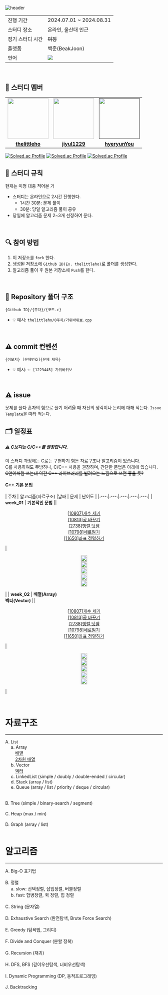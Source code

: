 ![header](https://capsule-render.vercel.app/api?type=waving&color=&height=350&section=header&text=Algotrithm%20Study&fontSize=90&fontColor=FCFCFC)
<table>
  <tr>
    <td>진행 기간</td>
    <td>2024.07.01 ~ 2024.08.31</td>
  </tr>
  <tr>
    <td>스터디 장소</td>
    <td>온라인, 울산대 인근</td>
  </tr>
  <tr>
    <td>정기 스터디 시간</td>
    <td><s>미정
  </tr>
  <tr>
    <td>플랫폼</td>
    <td>백준(BeakJoon)</td>
  </tr>
  <tr>
    <td>언어</td>
    <td>
        <img src="https://img.shields.io/badge/C-3776AB?style=for-the-badge&logo=c&logoColor=white">
    </td>
  </tr>
</table>

<br/>

## 🤖 스터디 멤버 

<table>
 <tr>
    <td align="center"><a href="https://github.com/thelittleho"><img src="https://avatars.githubusercontent.com/thelittleho" width="130px;" alt=""></a></td>
    <td align="center"><a href=https://github.com/jiyul1229"><img src="https://avatars.githubusercontent.com/jiyul1229" width="130px;" alt=""></a></td>
    <td align="center"><a href=""><img src="https://avatars.githubusercontent.com/hyeryunYou" width="130px;" alt=""></a></td>
  </tr>
  <tr>
    <td align="center"><a href="https://github.com/thelittleho"><b>thelittleho</b></a></td>
    <td align="center"><a href="https://github.com/jiyul1229"><b>jiyul1229</b></a></td>
    <td align="center"><a href="https://github.com/hyeryunYou"><b>hyeryunYou</b></a></td>
  </tr>
  <tr> 
</table>

[![Solved.ac Profile](http://mazassumnida.wtf/api/v2/generate_badge?boj=freshsider)](https://solved.ac/freshsider/)
[![Solved.ac Profile](http://mazassumnida.wtf/api/v2/generate_badge?boj=jiyul570)](https://solved.ac/jiyul570/)
[![Solved.ac Profile](http://mazassumnida.wtf/api/v2/generate_badge?boj=haelotus)](https://solved.ac/haelotus/)
<br/>

## 📌 스터디 규칙
현재는 미정 대충 적어본 거
- 스터디는 온라인으로 2시간 진행한다.
  - 1시간 30분: 문제 풀이
  - 30분: 당일 알고리즘 풀이 공유
- 당일에 알고리즘 문제 2~3개 선정하여 푼다.
  
<br/>

## 🔍 참여 방법
1. 이 저장소를 `fork` 한다.
2. 생성된 저장소에 `Github ID(Ex. thelittleho)`로 폴더를 생성한다.
3. 알고리즘 풀이 후 원본 저장소에 `Push`를 한다.

<br/>

## 📁 Repository 폴더 구조
```
{Github ID}/{주차}/{코드.c}
```

- 💡 예시: `thelittleho/0주차/가위바위보.cpp`

<br/>

## ⚠️ commit 컨벤션

```
{이모지} [문제번호]{문제 제목}
```
- 💡 예시: `✨ [1223445] 가위바위보`

<br/>

## ⚠️ issue
문제를 풀다 혼자의 힘으로 풀기 어려울 때 자신의 생각이나 논리에 대해 적는다.
`Issue Template`을 따라 적는다.

## 🗂️  일정표
##### ⚠️ C보다는 C/C++를 권장합니다.
이 스터디 과정에는 C로는 구현하기 힘든 자료구조나 알고리즘이 있습니다.    
C를 사용하여도 무방하나, C/C++ 사용을 권장하며, 간단한 문법은 아래에 있습니다.   
~~C언어처럼 쓰는데 약간 C++ 라이브러리를 빌려오는 느낌으로 쓰면 좋을 듯?~~    
<br>
**[C++ 기본 문법](https://somuchthings.tistory.com/192)**   
<br>
| 주차 | 알고리즘(자료구조) |날짜 | 문제 | 난이도 |
|:---:|:---:|:---:|:---:|:---:|
| **week_01** | **기본적인 문법** ||<p align=center> [[10807]개수 세기](https://www.acmicpc.net/problem/10807)  <br>  [[10813]공 바꾸기](https://www.acmicpc.net/problem/10813) <br> [[2738]행렬 덧셈](https://www.acmicpc.net/problem/2738) <br> [[10798]세로읽기](https://www.acmicpc.net/problem/10798) <br> [[11650]좌표 정렬하기](https://www.acmicpc.net/problem/11650) </p> | <p align=center><img src="https://d2gd6pc034wcta.cloudfront.net/tier/1.svg" width="20"> <br> <img src="https://d2gd6pc034wcta.cloudfront.net/tier/4.svg" width="20"> <br> <img src="https://d2gd6pc034wcta.cloudfront.net/tier/3.svg" width="20"> <br> <img src="https://d2gd6pc034wcta.cloudfront.net/tier/5.svg" width="20"> <br> <img src="https://d2gd6pc034wcta.cloudfront.net/tier/6.svg" width="20"> </p>|
| **week_02** | **배열(Array)** <br> **벡터(Vector)** ||<p align=center> [[10807]개수 세기](https://www.acmicpc.net/problem/10807)  <br>  [[10813]공 바꾸기](https://www.acmicpc.net/problem/10813) <br> [[2738]행렬 덧셈](https://www.acmicpc.net/problem/2738) <br> [[10798]세로읽기](https://www.acmicpc.net/problem/10798) <br> [[11650]좌표 정렬하기](https://www.acmicpc.net/problem/11650) </p> | <p align=center><img src="https://d2gd6pc034wcta.cloudfront.net/tier/1.svg" width="20"> <br> <img src="https://d2gd6pc034wcta.cloudfront.net/tier/4.svg" width="20"> <br> <img src="https://d2gd6pc034wcta.cloudfront.net/tier/3.svg" width="20"> <br> <img src="https://d2gd6pc034wcta.cloudfront.net/tier/5.svg" width="20"> <br> <img src="https://d2gd6pc034wcta.cloudfront.net/tier/6.svg" width="20"> </p>|

<br>



# 자료구조   
---

A. List   
&emsp; a. Array   
&emsp;&emsp; [배열](https://velog.io/@swk_x/C%EC%96%B8%EC%96%B4-%EB%B0%B0%EC%97%B4)   
&emsp;&emsp; [2차원 배열](https://velog.io/@amin/C%EC%96%B8%EC%96%B4-study%EB%8B%A4%EC%B0%A8%EC%9B%90-%EB%B0%B0%EC%97%B4)   
&emsp; b. Vector   
&emsp;&emsp; [벡터](https://hwan-shell.tistory.com/119)   
&emsp; c. LinkedList (simple / doubly / double-ended / circular)   
&emsp; d. Stack (array / list)   
&emsp; e. Queue (array / list / priority / deque / circular)   
<br>  
B. Tree (simple / binary-search / segment)   
<br>
C. Heap (max / min)   
<br>
D. Graph (array / list)   
<br>

# 알고리즘
---
A. Big-O 표기법   
<br>
B. 정렬   
&emsp; a. slow: 선택정렬, 삽입정렬, 버블정렬   
&emsp; b. fast: 합병정렬, 퀵 정렬, 힙 정렬   
<br>
C. String (문자열)   
<br>
D. Exhaustive Search (완전탐색, Brute Force Search)   
<br>
E. Greedy (탐욕법, 그리디)   
<br>
F. Divide and Conquer (분할 정복)   
<br>
G. Recursion (재귀)
<br>   
H. DFS, BFS (깊이우선탐색, 너비우선탐색)   
<br>
I. Dynamic Programming (DP, 동적프로그래밍)   
<br>
 J. Backtracking   
<br/>
